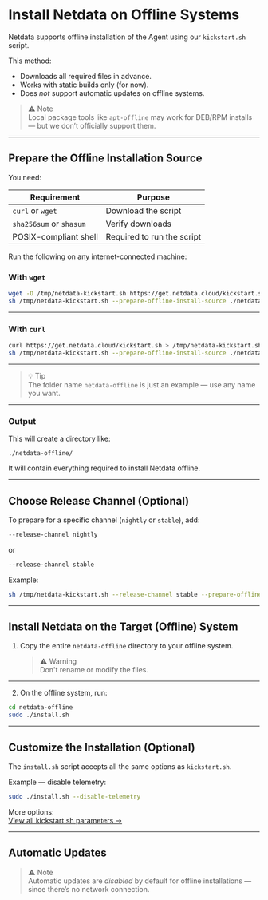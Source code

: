 # Install Netdata on Offline Systems

Netdata supports offline installation of the Agent using our `kickstart.sh` script.

This method:

- Downloads all required files in advance.
- Works with static builds only (for now).
- Does *not* support automatic updates on offline systems.

> ⚠️ Note  
> Local package tools like `apt-offline` may work for DEB/RPM installs — but we don’t officially support them.

---

## Prepare the Offline Installation Source

You need:

| Requirement | Purpose |
|-------------|---------|
| `curl` or `wget` | Download the script |
| `sha256sum` or `shasum` | Verify downloads |
| POSIX-compliant shell | Required to run the script |

Run the following on any internet-connected machine:

### With `wget`

```bash
wget -O /tmp/netdata-kickstart.sh https://get.netdata.cloud/kickstart.sh
sh /tmp/netdata-kickstart.sh --prepare-offline-install-source ./netdata-offline
```

---

### With `curl`

```bash
curl https://get.netdata.cloud/kickstart.sh > /tmp/netdata-kickstart.sh
sh /tmp/netdata-kickstart.sh --prepare-offline-install-source ./netdata-offline
```

---

> 💡 Tip  
> The folder name `netdata-offline` is just an example — use any name you want.

---

### Output

This will create a directory like:

```
./netdata-offline/
```

It will contain everything required to install Netdata offline.

---

## Choose Release Channel (Optional)

To prepare for a specific channel (`nightly` or `stable`), add:

```bash
--release-channel nightly
```

or

```bash
--release-channel stable
```

Example:

```bash
sh /tmp/netdata-kickstart.sh --release-channel stable --prepare-offline-install-source ./netdata-offline
```

---

## Install Netdata on the Target (Offline) System

1. Copy the entire `netdata-offline` directory to your offline system.

   > ⚠️ Warning  
   > Don't rename or modify the files.

---

2. On the offline system, run:

```bash
cd netdata-offline
sudo ./install.sh
```

---

## Customize the Installation (Optional)

The `install.sh` script accepts all the same options as `kickstart.sh`.

Example — disable telemetry:

```bash
sudo ./install.sh --disable-telemetry
```

More options:  
[View all kickstart.sh parameters →](https://learn.netdata.cloud/packaging/installer/methods/kickstart#optional-parameters-to-alter-your-installation)

---

## Automatic Updates

> ⚠️ Note  
> Automatic updates are *disabled* by default for offline installations — since there’s no network connection.